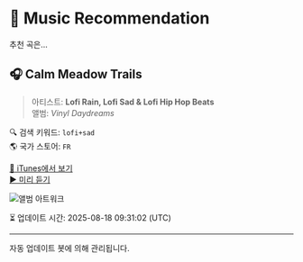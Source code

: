 
# 🎵 Music Recommendation

추천 곡은...

## 🎧 Calm Meadow Trails  
> 아티스트: **Lofi Rain, Lofi Sad & Lofi Hip Hop Beats**  
> 앨범: _Vinyl Daydreams_  

🔍 검색 키워드: `lofi+sad`  
🌎 국가 스토어: `FR`

[🔗 iTunes에서 보기](https://music.apple.com/fr/album/calm-meadow-trails/1795332215?i=1795332421&uo=4)  
[▶️ 미리 듣기](https://audio-ssl.itunes.apple.com/itunes-assets/AudioPreview221/v4/45/8d/d2/458dd2b4-7690-29e8-de2e-af431add73e6/mzaf_16881923846494000899.plus.aac.p.m4a)

![앨범 아트워크](https://is1-ssl.mzstatic.com/image/thumb/Music221/v4/4a/52/bf/4a52bfb5-92db-84c5-e230-5886f365f690/cover_10333082.jpg/100x100bb.jpg)

⏳ 업데이트 시간: 2025-08-18 09:31:02 (UTC)

---
자동 업데이트 봇에 의해 관리됩니다.
